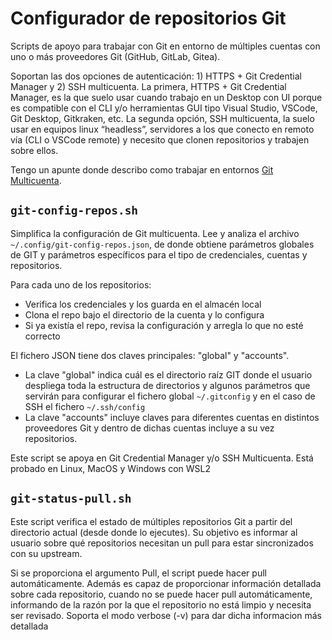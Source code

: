 # Configurador de repositorios Git

Scripts de apoyo para trabajar con Git en entorno de múltiples cuentas con uno o más proveedores Git (GitHub, GitLab, Gitea).

Soportan las dos opciones de autenticación: 1) HTTPS + Git Credential Manager y 2) SSH multicuenta. La primera, HTTPS + Git Credential Manager, es la que suelo usar cuando trabajo en un Desktop con UI porque es compatible con el CLI y/o herramientas GUI tipo Visual Studio, VSCode, Git Desktop, Gitkraken, etc. La segunda opción, SSH multicuenta, la suelo usar en equipos linux “headless”, servidores a los que conecto en remoto vía (CLI o VSCode remote) y necesito que clonen repositorios y trabajen sobre ellos.

Tengo un apunte donde describo como trabajar en entornos [Git Multicuenta](https://www.luispa.com/desarrollo/2024/09/21/git-multicuenta.html).

## `git-config-repos.sh`

Simplifica la configuración de Git multicuenta. Lee y analiza el archivo `~/.config/git-config-repos.json`, de donde obtiene parámetros globales de GIT y parámetros específicos para el tipo de credenciales, cuentas y repositorios.

Para cada uno de los repositorios:

- Verifica los credenciales y los guarda en el almacén local
- Clona el repo bajo el directorio de la cuenta y lo configura
- Si ya existía el repo, revisa la configuración y arregla lo que no esté correcto

El fichero JSON tiene dos claves principales: "global" y "accounts".

- La clave "global" indica cuál es el directorio raíz GIT donde el usuario despliega toda la estructura de directorios y algunos parámetros que servirán para configurar el fichero global `~/.gitconfig` y en el caso de SSH el fichero `~/.ssh/config`
- La clave "accounts" incluye claves para diferentes cuentas en distintos proveedores Git y dentro de dichas cuentas incluye a su vez repositorios.

Este script se apoya en Git Credential Manager y/o SSH Multicuenta. Está probado en Linux, MacOS y Windows con WSL2

## `git-status-pull.sh`

Este script verifica el estado de múltiples repositorios Git a partir del directorio actual (desde donde lo ejecutes). Su objetivo es informar al usuario sobre qué repositorios necesitan un pull para estar sincronizados con su upstream.

Si se proporciona el argumento Pull, el script puede hacer pull automáticamente. Además es capaz de proporcionar información detallada sobre cada repositorio, cuando no se puede hacer pull automáticamente, informando de la razón por la que el repositorio no está limpio y necesita ser revisado. Soporta el modo verbose (-v) para dar dicha informacion más detallada
